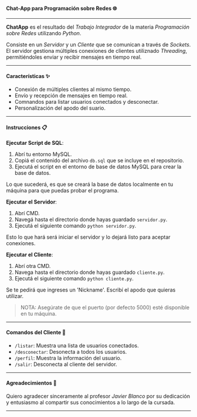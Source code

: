 #### Chat-App para Programación sobre Redes 🌐

---

**ChatApp** es el resultado del _Trabajo Integrador_ de la materia _Programación sobre Redes_ utilizando _Python_.

Consiste en un _Servidor_ y un _Cliente_ que se comunican a través de _Sockets_. El servidor gestiona múltiples conexiones de clientes utiliznado _Threading_, permitiéndoles enviar y recibir mensajes en tiempo real.

---

#### Características ✨

- Conexión de múltiples clientes al mismo tiempo.
- Envío y recepción de mensajes en tiempo real.
- Comnandos para listar usuarios conectados y desconectar.
- Personalización del apodo del suario.

---

#### Instrucciones 📋

**Ejecutar Script de SQL**:

1. Abrí tu entorno MySQL.
2. Copiá el contenido del archivo `db.sql` que se incluye en el repositorio.
3. Ejecutá el script en el entorno de base de datos MySQL para crear la base de datos.

Lo que sucederá, es que se creará la base de datos localmente en tu máquina para que puedas probar el programa.

**Ejecutar el Servidor**:

1. Abrí CMD.
2. Navegá hasta el directorio donde hayas guardado `servidor.py`.
3. Ejecutá el siguiente comando `python servidor.py`.

Esto lo que hará será iniciar el servidor y lo dejará listo para aceptar conexiones.

**Ejecutar el Cliente**:

1. Abrí otra CMD.
2. Navega hasta el directorio donde hayas guardado `cliente.py`.
3. Ejecutá el siguiente comando `python cliente.py`.

Se te pedirá que ingreses un 'Nickname'. Escribí el apodo que quieras utilizar.

> NOTA: Asegúrate de que el puerto (por defecto 5000) esté disponible en tu máquina.

---

#### Comandos del Cliente 📝

- `/listar`: Muestra una lista de usuarios conectados.
- `/desconectar`: Desonecta a todos los usuarios.
- `/perfil`: Muestra la información del usuario.
- `/salir`: Desconecta al cliente del servidor.

---

#### Agreadecimientos 🙏

Quiero agradecer sinceramente al profesor _Javier Blanco_ por su dedicación y entusiasmo al compartir sus conocimientos a lo largo de la cursada.

---
